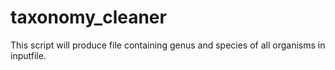 # taxonomy_cleaner

This script will produce file containing genus and species of all organisms in inputfile.
